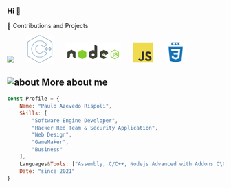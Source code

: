 ### Hi 👋

🦾 Contributions and Projects

<div>
  <img width="400" src="https://github-readme-stats.vercel.app/api?username=byhyakimaro&show_icons=true&theme=dracula&include_all_commits=true&count_private=true"/>
  <img width="20">
  <img width="64" alt="CPP" src="https://github.com/devicons/devicon/blob/master/icons/cplusplus/cplusplus-line.svg">
  <img width="20">
  <img width="128" alt="NODEJS" src="https://raw.githubusercontent.com/byhyakimaro/byhyakimaro/main/nodejs-original-wordmark.svg">
  <img width="20">
  <img width="48" alt="JAVASCRIPT" src="https://github.com/devicons/devicon/blob/master/icons/javascript/javascript-original.svg">
  <img width="20">
  <img width="48" alt="JAVASCRIPT" src="https://github.com/devicons/devicon/blob/master/icons/css3/css3-plain-wordmark.svg">
</div>


## <img width="45" alt="about" src="https://raw.github.com/elizarov/elizarov/master/about.png"> More about me

```js
const Profile = {
    Name: "Paulo Azevedo Rispoli",
    Skills: [
        "Software Engine Developer",
        "Hacker Red Team & Security Application",
        "Web Design",
        "GameMaker",
        "Business"
    ],
    Languages&Tools: ["Assembly, C/C++, Nodejs Advanced with Addons C\C++ & JavaScript Advanced, Windows API, Linux OS, Docker"],
    Date: "since 2021"
}
```

<!--<div style="display: inline_block"><br>
  <img align="center" alt="Js" height="30" width="40" src="https://raw.githubusercontent.com/devicons/devicon/master/icons/javascript/javascript-plain.svg">
  <img align="center" alt="HTML" height="30" width="40" src="https://raw.githubusercontent.com/devicons/devicon/master/icons/html5/html5-original.svg">
  <img align="center" alt="CSS" height="30" width="40" src="https://raw.githubusercontent.com/devicons/devicon/master/icons/css3/css3-original.svg">
  <img align="center" alt="Csharp" height="30" width="40" src="https://raw.githubusercontent.com/devicons/devicon/master/icons/csharp/csharp-original.svg">
  <img align="center" alt="BASH" height="30" width="40" src="https://raw.githubusercontent.com/devicons/devicon/master/icons/bash/bash-original.svg">
  <img align="center" alt="Docker" height="30" width="40" src="https://raw.githubusercontent.com/devicons/devicon/master/icons/docker/docker-original.svg">
  <img align="center" alt="GIT" height="30" width="40" src="https://raw.githubusercontent.com/devicons/devicon/master/icons/git/git-original.svg">
  <img align="center" alt="MySql" height="30" width="40" src="https://raw.githubusercontent.com/devicons/devicon/master/icons/mysql/mysql-original.svg">
</div>-->
